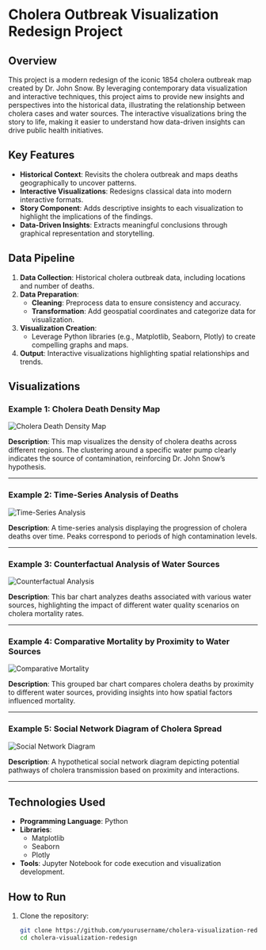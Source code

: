 # Cholera Outbreak Visualization Redesign Project

## Overview

This project is a modern redesign of the iconic 1854 cholera outbreak map created by Dr. John Snow. By leveraging contemporary data visualization and interactive techniques, this project aims to provide new insights and perspectives into the historical data, illustrating the relationship between cholera cases and water sources. The interactive visualizations bring the story to life, making it easier to understand how data-driven insights can drive public health initiatives.

## Key Features

- **Historical Context**: Revisits the cholera outbreak and maps deaths geographically to uncover patterns.
- **Interactive Visualizations**: Redesigns classical data into modern interactive formats.
- **Story Component**: Adds descriptive insights to each visualization to highlight the implications of the findings.
- **Data-Driven Insights**: Extracts meaningful conclusions through graphical representation and storytelling.

## Data Pipeline

1. **Data Collection**: Historical cholera outbreak data, including locations and number of deaths.
2. **Data Preparation**:
   - **Cleaning**: Preprocess data to ensure consistency and accuracy.
   - **Transformation**: Add geospatial coordinates and categorize data for visualization.
3. **Visualization Creation**:
   - Leverage Python libraries (e.g., Matplotlib, Seaborn, Plotly) to create compelling graphs and maps.
4. **Output**: Interactive visualizations highlighting spatial relationships and trends.

## Visualizations

### Example 1: Cholera Death Density Map

![Cholera Death Density Map](Screenshot%202024-12-05%20123918.png)

**Description**: This map visualizes the density of cholera deaths across different regions. The clustering around a specific water pump clearly indicates the source of contamination, reinforcing Dr. John Snow’s hypothesis.

---

### Example 2: Time-Series Analysis of Deaths

![Time-Series Analysis](Screenshot%202024-12-05%20124255.png)

**Description**: A time-series analysis displaying the progression of cholera deaths over time. Peaks correspond to periods of high contamination levels.

---

### Example 3: Counterfactual Analysis of Water Sources

![Counterfactual Analysis](Screenshot%202024-12-05%20124323.png)

**Description**: This bar chart analyzes deaths associated with various water sources, highlighting the impact of different water quality scenarios on cholera mortality rates.

---

### Example 4: Comparative Mortality by Proximity to Water Sources

![Comparative Mortality](Screenshot%202024-12-05%20175355.png)

**Description**: This grouped bar chart compares cholera deaths by proximity to different water sources, providing insights into how spatial factors influenced mortality.

---

### Example 5: Social Network Diagram of Cholera Spread

![Social Network Diagram](Screenshot%202024-12-05%20175411.png)

**Description**: A hypothetical social network diagram depicting potential pathways of cholera transmission based on proximity and interactions.

---

## Technologies Used

- **Programming Language**: Python
- **Libraries**: 
  - Matplotlib
  - Seaborn
  - Plotly
- **Tools**: Jupyter Notebook for code execution and visualization development.

## How to Run

1. Clone the repository:
   ```bash
   git clone https://github.com/yourusername/cholera-visualization-redesign.git
   cd cholera-visualization-redesign
